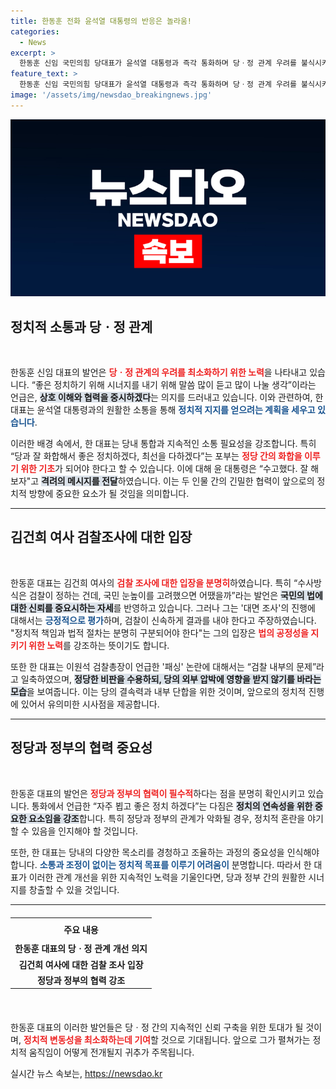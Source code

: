 ```yaml
---
title: 한동훈 전화 윤석열 대통령의 반응은 놀라움!
categories:
  - News
excerpt: >
  한동훈 신임 국민의힘 당대표가 윤석열 대통령과 즉각 통화하며 당ㆍ정 관계 우려를 불식시키고 시너지 강화를 약속했습니다. 김건희 여사의 검찰 조사에 대한 입장도 밝혔다. 어떻게 변화할 정치 권력의 향방에 관심이 집중됩니다!
feature_text: >
  한동훈 신임 국민의힘 당대표가 윤석열 대통령과 즉각 통화하며 당ㆍ정 관계 우려를 불식시키고 시너지 강화를 약속했습니다. 김건희 여사의 검찰 조사에 대한 입장도 밝혔다. 어떻게 변화할 정치 권력의 향방에 관심이 집중됩니다!
image: '/assets/img/newsdao_breakingnews.jpg'
---
```


<p><img src="/assets/img/newsdao_breakingnews.jpg" alt="implanttips 속보" /></p>

<h2 data-ke-size="size26">정치적 소통과 당ㆍ정 관계</h2>

<p data-ke-size="size16">&nbsp;</p>

<p>한동훈 신임 대표의 발언은 <b><span style="color: #ee2323;">당ㆍ정 관계의 우려를 최소화하기 위한 노력</span></b>을 나타내고 있습니다. “좋은 정치하기 위해 시너지를 내기 위해 말씀 많이 듣고 많이 나눌 생각”이라는 언급은, <b><span style="background-color: #21538527;">상호 이해와 협력을 중시하겠다</span></b>는 의지를 드러내고 있습니다. 이와 관련하여, 한 대표는 윤석열 대통령과의 원활한 소통을 통해 <b><span style="color: #1a5490;">정치적 지지를 얻으려는 계획을 세우고 있습니다</span></b>.</p>

<p>이러한 배경 속에서, 한 대표는 당내 통합과 지속적인 소통 필요성을 강조합니다. 특히 “당과 잘 화합해서 좋은 정치하겠다, 최선을 다하겠다”는 포부는 <b><span style="color: #ee2323;">정당 간의 화합을 이루기 위한 기초</span></b>가 되어야 한다고 할 수 있습니다. 이에 대해 윤 대통령은 “수고했다. 잘 해보자"고 <b><span style="background-color: #21538527;">격려의 메시지를 전달</span></b>하였습니다. 이는 두 인물 간의 긴밀한 협력이 앞으로의 정치적 방향에 중요한 요소가 될 것임을 의미합니다.</p>

<hr>

<h2 data-ke-size="size26">김건희 여사 검찰조사에 대한 입장</h2>

<p data-ke-size="size16">&nbsp;</p>

<p>한동훈 대표는 김건희 여사의 <b><span style="color: #ee2323;">검찰 조사에 대한 입장을 분명히</span></b>하였습니다. 특히 “수사방식은 검찰이 정하는 건데, 국민 눈높이를 고려했으면 어땠을까”라는 발언은 <b><span style="background-color: #21538527;">국민의 법에 대한 신뢰를 중요시하는 자세</span></b>를 반영하고 있습니다. 그러나 그는 '대면 조사'의 진행에 대해서는 <b><span style="color: #1a5490;">긍정적으로 평가</span></b>하며, 검찰이 신속하게 결과를 내야 한다고 주장하였습니다. "정치적 책임과 법적 절차는 분명히 구분되어야 한다"는 그의 입장은 <b><span style="color: #ee2323;">법의 공정성을 지키기 위한 노력</span></b>를 강조하는 뜻이기도 합니다.</p>

<p>또한 한 대표는 이원석 검찰총장이 언급한 '패싱' 논란에 대해서는 “검찰 내부의 문제”라고 일축하였으며, <b><span style="background-color: #21538527;">정당한 비판을 수용하되, 당의 외부 압박에 영향을 받지 않기를 바라는 모습</span></b>을 보여줍니다. 이는 당의 결속력과 내부 단합을 위한 것이며, 앞으로의 정치적 진행에 있어서 유의미한 시사점을 제공합니다.</p>

<hr>

<h2 data-ke-size="size26">정당과 정부의 협력 중요성</h2>

<p data-ke-size="size16">&nbsp;</p>

<p>한동훈 대표의 발언은 <b><span style="color: #ee2323;">정당과 정부의 협력이 필수적</span></b>하다는 점을 분명히 확인시키고 있습니다. 통화에서 언급한 “자주 뵙고 좋은 정치 하겠다”는 다짐은 <b><span style="background-color: #21538527;">정치의 연속성을 위한 중요한 요소임을 강조</span></b>합니다. 특히 정당과 정부의 관계가 악화될 경우, 정치적 혼란을 야기할 수 있음을 인지해야 할 것입니다.</p>

<p>또한, 한 대표는 당내의 다양한 목소리를 경청하고 조율하는 과정의 중요성을 인식해야 합니다. <b><span style="color: #1a5490;">소통과 조정이 없이는 정치적 목표를 이루기 어려움이</span></b> 분명합니다. 따라서 한 대표가 이러한 관계 개선을 위한 지속적인 노력을 기울인다면, 당과 정부 간의 원활한 시너지를 창출할 수 있을 것입니다.</p>

<hr>

<table style="width: 100%; border-collapse: collapse; margin-top: 20px; margin-bottom: 20px;">
    <tr>
        <th style="text-align: center; height: 30px;"><b>주요 내용</b></th>
    </tr>
    <tr>
        <td style="text-align: center; height: 17px;"><b>한동훈 대표의 당ㆍ정 관계 개선 의지</b></td>
    </tr>
    <tr>
        <td style="text-align: center; height: 17px;"><b>김건희 여사에 대한 검찰 조사 입장</b></td>
    </tr>
    <tr>
        <td style="text-align: center; height: 17px;"><b>정당과 정부의 협력 강조</b></td>
    </tr>
</table>

<p data-ke-size="size16">&nbsp;</p>

<p>한동훈 대표의 이러한 발언들은 당ㆍ정 간의 지속적인 신뢰 구축을 위한 토대가 될 것이며, <b><span style="color: #ee2323;">정치적 변동성을 최소화하는데 기여</span></b>할 것으로 기대됩니다. 앞으로 그가 펼쳐가는 정치적 움직임이 어떻게 전개될지 귀추가 주목됩니다.</p>
실시간 뉴스 속보는, <a href="https://newsdao.kr" rel="dofollow">https://newsdao.kr</a>


